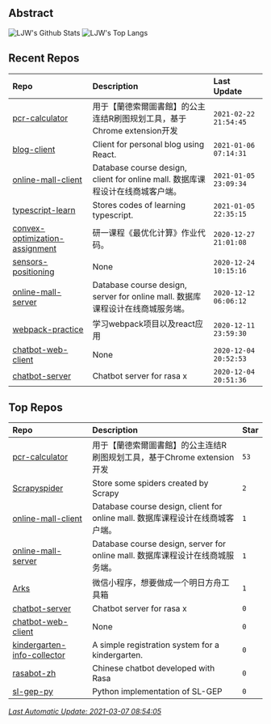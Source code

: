 ## Abstract
![LJW's Github Stats](https://github-readme-stats.vercel.app/api?username=LeeJiangWei&show_icons=true&hide_border=true)
![LJW's Top Langs](https://github-readme-stats.vercel.app/api/top-langs/?username=LeeJiangWei&layout=compact&hide_border=true)

## Recent Repos
|Repo|Description|Last Update|
|:--|:--|:--|
|[pcr-calculator](https://github.com/LeeJiangWei/pcr-calculator)|用于【蘭德索爾圖書館】的公主连结R刷图规划工具，基于Chrome extension开发|`2021-02-22 21:54:45`|
|[blog-client](https://github.com/LeeJiangWei/blog-client)|Client for personal blog using React.|`2021-01-06 07:14:31`|
|[online-mall-client](https://github.com/LeeJiangWei/online-mall-client)|Database course design, client for online mall. 数据库课程设计在线商城客户端。|`2021-01-05 23:09:34`|
|[typescript-learn](https://github.com/LeeJiangWei/typescript-learn)|Stores codes of learning typescript.|`2021-01-05 22:35:15`|
|[convex-optimization-assignment](https://github.com/LeeJiangWei/convex-optimization-assignment)|研一课程《最优化计算》作业代码。|`2020-12-27 21:01:08`|
|[sensors-positioning](https://github.com/LeeJiangWei/sensors-positioning)|None|`2020-12-24 10:15:16`|
|[online-mall-server](https://github.com/LeeJiangWei/online-mall-server)|Database course design, server for online mall.  数据库课程设计在线商城服务端。|`2020-12-12 06:06:12`|
|[webpack-practice](https://github.com/LeeJiangWei/webpack-practice)|学习webpack项目以及react应用|`2020-12-11 23:59:30`|
|[chatbot-web-client](https://github.com/LeeJiangWei/chatbot-web-client)|None|`2020-12-04 20:52:53`|
|[chatbot-server](https://github.com/LeeJiangWei/chatbot-server)|Chatbot server for rasa x|`2020-12-04 20:51:36`|

## Top Repos
|Repo|Description|Star|
|:--|:--|:--|
|[pcr-calculator](https://github.com/LeeJiangWei/pcr-calculator)|用于【蘭德索爾圖書館】的公主连结R刷图规划工具，基于Chrome extension开发|`53`|
|[Scrapyspider](https://github.com/LeeJiangWei/Scrapyspider)|Store some spiders created by Scrapy|`2`|
|[online-mall-client](https://github.com/LeeJiangWei/online-mall-client)|Database course design, client for online mall. 数据库课程设计在线商城客户端。|`1`|
|[online-mall-server](https://github.com/LeeJiangWei/online-mall-server)|Database course design, server for online mall.  数据库课程设计在线商城服务端。|`1`|
|[Arks](https://github.com/LeeJiangWei/Arks)|微信小程序，想要做成一个明日方舟工具箱|`1`|
|[chatbot-server](https://github.com/LeeJiangWei/chatbot-server)|Chatbot server for rasa x|`0`|
|[chatbot-web-client](https://github.com/LeeJiangWei/chatbot-web-client)|None|`0`|
|[kindergarten-info-collector](https://github.com/LeeJiangWei/kindergarten-info-collector)|A simple registration system for a kindergarten.|`0`|
|[rasabot-zh](https://github.com/LeeJiangWei/rasabot-zh)|Chinese chatbot developed with Rasa|`0`|
|[sl-gep-py](https://github.com/LeeJiangWei/sl-gep-py)|Python implementation of SL-GEP|`0`|



*[Last Automatic Update: 2021-03-07 08:54:05](https://github.com/songquanpeng/songquanpeng/blob/master/help.md)*
